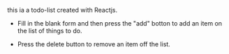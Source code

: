 this ia a todo-list created with Reactjs.

- Fill in the blank form and then press the "add" botton to add an item on the list of things to do.

- Press the delete button to remove an item off the list.
